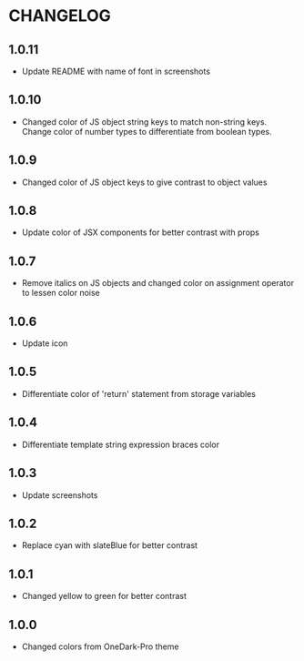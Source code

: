 # CHANGELOG
## 1.0.11
- Update README with name of font in screenshots

## 1.0.10
- Changed color of JS object string keys to match non-string keys. Change color of number types to differentiate from boolean types.

## 1.0.9
- Changed color of JS object keys to give contrast to object values

## 1.0.8
- Update color of JSX components for better contrast with props

## 1.0.7
- Remove italics on JS objects and changed color on assignment operator to lessen color noise

## 1.0.6
- Update icon

## 1.0.5
- Differentiate color of 'return' statement from storage variables

## 1.0.4
- Differentiate template string expression braces color

## 1.0.3
- Update screenshots

## 1.0.2
- Replace cyan with slateBlue for better contrast

## 1.0.1
- Changed yellow to green for better contrast

## 1.0.0
- Changed colors from OneDark-Pro theme
